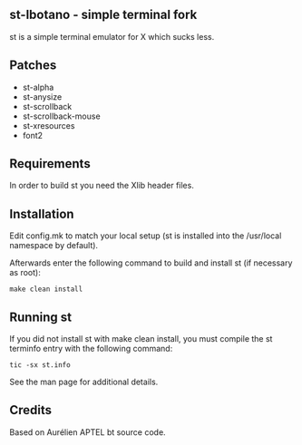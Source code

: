 st-lbotano - simple terminal fork
--------------------
st is a simple terminal emulator for X which sucks less.

Patches
------------
* st-alpha
* st-anysize
* st-scrollback
* st-scrollback-mouse
* st-xresources
* font2

Requirements
------------
In order to build st you need the Xlib header files.


Installation
------------
Edit config.mk to match your local setup (st is installed into
the /usr/local namespace by default).

Afterwards enter the following command to build and install st (if
necessary as root):

    make clean install


Running st
----------
If you did not install st with make clean install, you must compile
the st terminfo entry with the following command:

    tic -sx st.info

See the man page for additional details.

Credits
-------
Based on Aurélien APTEL <aurelien dot aptel at gmail dot com> bt source code.

